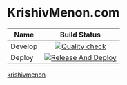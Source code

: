 # KrishivMenon.com


| Name          | Build Status  |
| ------------- |:-------------:|
| Develop       | [![Quality check](https://github.com/vimalmenon/krishivmenon.com/actions/workflows/quality-check.yml/badge.svg)](https://github.com/vimalmenon/krishivmenon.com/actions/workflows/quality-check.yml) |
| Deploy        | [![Release And Deploy](https://github.com/vimalmenon/krishivmenon.com/actions/workflows/release.yml/badge.svg)](https://github.com/vimalmenon/krishivmenon.com/actions/workflows/release.yml)     |

[krishivmenon](https://krishivmenon.com/)